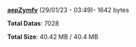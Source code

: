 [**aepZymfv**](/data/aepZymfv.txt) (29/01/23 - 03:49)- 1642 bytes

**Total Datas**: 7028

**Total Size**: 40.42 MB / 40.4 MB